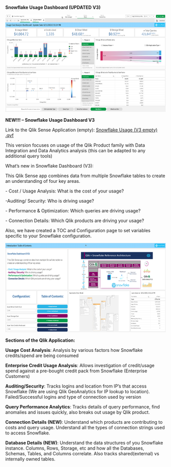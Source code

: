**Snowflake Usage Dashboard (UPDATED V3)**

<img src="media/image1.png" style="width:6.5in;height:3.18542in" alt="Graphical user interface, application Description automatically generated" />

**NEW!!! – Snowflake Usage Dashboard V3**

Link to the Qlik Sense Application (empty): [<u>Snowflake Usage (V3
empty)
.qvf</u>](https://github.com/Qlik-PE/Snowflake-Usage-Analysis-Dashboard/blob/master/releases/version3/Snowflake%20Usage%20(V3%20empty)%20.qvf)

This version focuses on usage of the Qlik Product family with Data
Integration and Data Analytics analysis (this can be adapted to any
additional query tools)

What’s new in Snowflake Dashboard (V3):

This Qlik Sense app combines data from multiple Snowflake tables to
create an understanding of four key areas.

\- Cost / Usage Analysis: What is the cost of your usage?

-Auditing/ Security: Who is driving usage?

\- Performance & Optimization: Which queries are driving usage?

\- Connection Details: Which Qlik products are driving your usage?

Also, we have created a TOC and Configuration page to set variables
specific to your Snowflake configuration.

<img src="media/image2.png" style="width:6.5in;height:2.92083in" alt="Graphical user interface, application Description automatically generated" />

**Sections of the Qlik Application:**

**Usage Cost Analysis**: Analysis by various factors how Snowflake
credits/spend are being consumed

**Enterprise Credit Usage Analysis**: Allows investigation of
credit/usage spend against a pre-bought credit pack from Snowflake
(Enterprise Customers)

**Auditing/Security**: Tracks logins and location from IP’s that access
Snowflake (We are using Qlik GeoAnalytics for IP lookup to location).
Failed/Successful logins and type of connection used by version

**Query Performance Analytics**: Tracks details of query performance,
find anomalies and issues quickly, also breaks out usage by Qlik
product.

**Connection Details (NEW)**: Understand which products are contributing
to costs and query usage. Understand all the types of connection strings
used to access Snowflake.

**Database Details (NEW)**: Understand the data structures of you
Snowflake instance. Columns, Rows, Storage, etc and how all the
Databases, Schemas, Tables, and Columns correlate. Also tracks
shared(external) vs internally owned tables.
